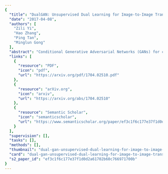 ```yaml
---
{
  "title": "DualGAN: Unsupervised Dual Learning for Image-to-Image Translation",
  "date": "2017-04-08",
  "authors": [
    "Zili Yi",
    "Hao Zhang",
    "Ping Tan",
    "Minglun Gong"
  ],
  "abstract": "Conditional Generative Adversarial Networks (GANs) for cross-domain image-to-image translation have made much progress recently [7, 8, 21, 12, 4, 18]. Depending on the task complexity, thousands to millions of labeled image pairs are needed to train a conditional GAN. However, human labeling is expensive, even impractical, and large quantities of data may not always be available. Inspired by dual learning from natural language translation [23], we develop a novel dual-GAN mechanism, which enables image translators to be trained from two sets of unlabeled images from two domains. In our architecture, the primal GAN learns to translate images from domain U to those in domain V, while the dual GAN learns to invert the task. The closed loop made by the primal and dual tasks allows images from either domain to be translated and then reconstructed. Hence a loss function that accounts for the reconstruction error of images can be used to train the translators. Experiments on multiple image translation tasks with unlabeled data show considerable performance gain of DualGAN over a single GAN. For some tasks, DualGAN can even achieve comparable or slightly better results than conditional GAN trained on fully labeled data.",
  "links": [
    {
      "resource": "PDF",
      "icon": "pdf",
      "url": "https://arxiv.org/pdf/1704.02510.pdf"
    },
    {
      "resource": "arXiv.org",
      "icon": "arxiv",
      "url": "https://arxiv.org/abs/1704.02510"
    },
    {
      "resource": "Semantic Scholar",
      "icon": "semanticscholar",
      "url": "https://www.semanticscholar.org/paper/ef3c1f6c177e37f1d0d2a61702b60c766971700b"
    }
  ],
  "supervision": [],
  "tasks": [],
  "methods": [],
  "thumbnail": "dual-gan-unsupervised-dual-learning-for-image-to-image-translation-thumb.jpg",
  "card": "dual-gan-unsupervised-dual-learning-for-image-to-image-translation-card.jpg",
  "s2_paper_id": "ef3c1f6c177e37f1d0d2a61702b60c766971700b"
}
---
```


